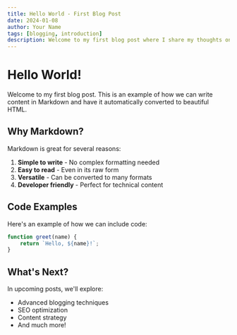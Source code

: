 ```yaml
---
title: Hello World - First Blog Post
date: 2024-01-08
author: Your Name
tags: [blogging, introduction]
description: Welcome to my first blog post where I share my thoughts on blogging and what's to come.
---
```


# Hello World!

Welcome to my first blog post. This is an example of how we can write content in Markdown and have it automatically converted to beautiful HTML.

## Why Markdown?

Markdown is great for several reasons:

1. **Simple to write** - No complex formatting needed
2. **Easy to read** - Even in its raw form
3. **Versatile** - Can be converted to many formats
4. **Developer friendly** - Perfect for technical content

## Code Examples

Here's an example of how we can include code:

```javascript
function greet(name) {
    return `Hello, ${name}!`;
}
```

## What's Next?

In upcoming posts, we'll explore:
- Advanced blogging techniques
- SEO optimization
- Content strategy
- And much more! 